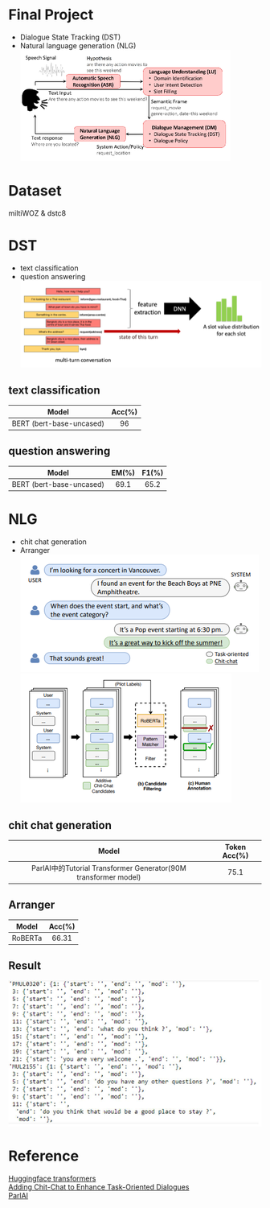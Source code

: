 # Final Project
* Dialogue State Tracking (DST)  
* Natural language generation (NLG)  
![Task-Oriented Dialogue Pipeline](https://github.com/ChengZheWu/Applied-Deep-Learning/blob/main/final_project/Task-Oriented%20Dialogue%20Pipeline.png)  

# Dataset
miltiWOZ & dstc8

# DST
* text classification  
* question answering  
![DST](https://github.com/ChengZheWu/Applied-Deep-Learning/blob/main/final_project/DST.png)  

## text classification
Model                    |Acc(%) |
:-----------------------:|:-----:|
BERT (bert-base-uncased) |96     |

## question answering
Model                    |EM(%)  |F1(%)  |
:-----------------------:|:-----:|:-----:|
BERT (bert-base-uncased) |69.1   |65.2

# NLG
* chit chat generation  
* Arranger  
![chit chat](https://github.com/ChengZheWu/Applied-Deep-Learning/blob/main/final_project/chit%20chat.png)
![NLG](https://github.com/ChengZheWu/Applied-Deep-Learning/blob/main/final_project/NLG.png)  

## chit chat generation
Model                                                           |Token Acc(%) |
:--------------------------------------------------------------:|:-----------:|
ParlAI中的Tutorial Transformer Generator(90M transformer model) |75.1     

## Arranger
Model   |Acc(%) |
:------:|:-----:|
RoBERTa |66.31  |

## Result
![result](https://github.com/ChengZheWu/Applied-Deep-Learning/blob/main/final_project/result.png)  

# Reference
[Huggingface transformers](https://github.com/huggingface/transformers)  
[Adding Chit-Chat to Enhance Task-Oriented Dialogues](https://arxiv.org/abs/2010.12757)  
[ParlAI](https://github.com/facebookresearch/ParlAI)  
  
